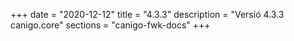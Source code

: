 +++
date        = "2020-12-12"
title       = "4.3.3"
description = "Versió 4.3.3 canigo.core"
sections    = "canigo-fwk-docs"
+++
